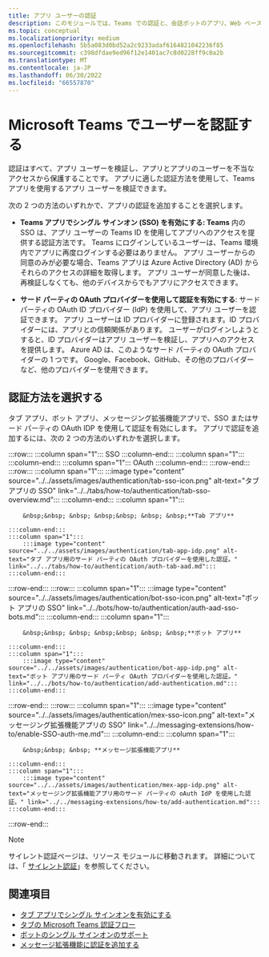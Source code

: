 ```yaml
---
title: アプリ ユーザーの認証
description: このモジュールでは、Teams での認証と、会話ボットのアプリ、Web ベースの認証フロー、OAuthPrompt フローで認証を使用する方法について説明します
ms.topic: conceptual
ms.localizationpriority: medium
ms.openlocfilehash: 5b5a083d0bd52a2c9233adaf6164821042236f85
ms.sourcegitcommit: c398dfdae9ed96f12e1401ac7c8d0228ff9c0a2b
ms.translationtype: MT
ms.contentlocale: ja-JP
ms.lasthandoff: 06/30/2022
ms.locfileid: "66557870"
---
```

# <a name="authenticate-users-in-microsoft-teams"></a>Microsoft Teams でユーザーを認証する

認証はすべて、アプリ ユーザーを検証し、アプリとアプリのユーザーを不当なアクセスから保護することです。 アプリに適した認証方法を使用して、Teams アプリを使用するアプリ ユーザーを検証できます。

次の 2 つの方法のいずれかで、アプリの認証を追加することを選択します。

- **Teams アプリでシングル サインオン (SSO) を有効にする: Teams** 内の SSO は、アプリ ユーザーの Teams ID を使用してアプリへのアクセスを提供する認証方法です。 Teams にログインしているユーザーは、Teams 環境内でアプリに再度ログインする必要はありません。 アプリ ユーザーからの同意のみが必要な場合、Teams アプリは Azure Active Directory (AD) からそれらのアクセスの詳細を取得します。 アプリ ユーザーが同意した後は、再検証しなくても、他のデバイスからでもアプリにアクセスできます。

- **サード パーティの OAuth プロバイダーを使用して認証を有効にする**: サード パーティの OAuth ID プロバイダー (IdP) を使用して、アプリ ユーザーを認証できます。 アプリ ユーザーは ID プロバイダーに登録されます。ID プロバイダーには、アプリとの信頼関係があります。 ユーザーがログインしようとすると、ID プロバイダーはアプリ ユーザーを検証し、アプリへのアクセスを提供します。 Azure AD は、このようなサード パーティの OAuth プロバイダーの 1 つです。 Google、Facebook、GitHub、その他のプロバイダーなど、他のプロバイダーを使用できます。

## <a name="select-authentication-method"></a>認証方法を選択する

タブ アプリ、ボット アプリ、メッセージング拡張機能アプリで、SSO またはサード パーティの OAuth IDP を使用して認証を有効にします。 アプリで認証を追加するには、次の 2 つの方法のいずれかを選択します。

:::row:::
    :::column span="1":::
        SSO
    :::column-end:::
    :::column span="1":::
        &nbsp;
    :::column-end:::
    :::column span="1":::
        OAuth
    :::column-end:::
:::row-end:::
:::row:::
    :::column span="1":::
        :::image type="content" source="../../assets/images/authentication/tab-sso-icon.png" alt-text="タブ アプリの SSO" link="../../tabs/how-to/authentication/tab-sso-overview.md":::
    :::column-end:::
    :::column span="1":::
        <br>

        &nbsp;&nbsp; &nbsp; &nbsp;&nbsp; &nbsp; &nbsp;**Tab アプリ**  
        
    :::column-end:::
    :::column span="1":::
        :::image type="content" source="../../assets/images/authentication/tab-app-idp.png" alt-text="タブ アプリ用のサード パーティの OAuth プロバイダーを使用した認証。" link="../../tabs/how-to/authentication/auth-tab-aad.md":::
    :::column-end:::
:::row-end:::
:::row:::
    :::column span="1":::
        :::image type="content" source="../../assets/images/authentication/bot-sso-icon.png" alt-text="ボット アプリの SSO" link="../../bots/how-to/authentication/auth-aad-sso-bots.md":::
    :::column-end:::
    :::column span="1":::
        <br>

        &nbsp;&nbsp; &nbsp; &nbsp;&nbsp; &nbsp; &nbsp;**ボット アプリ**
        
    :::column-end:::
    :::column span="1":::
        :::image type="content" source="../../assets/images/authentication/bot-app-idp.png" alt-text="ボット アプリ用のサード パーティ OAuth プロバイダーを使用した認証。" link="../../bots/how-to/authentication/add-authentication.md":::
    :::column-end:::
:::row-end:::
:::row:::
    :::column span="1":::
        :::image type="content" source="../../assets/images/authentication/mex-sso-icon.png" alt-text="メッセージング拡張機能アプリの SSO" link="../../messaging-extensions/how-to/enable-SSO-auth-me.md":::
    :::column-end:::
    :::column span="1":::
        <br>

        &nbsp;&nbsp; &nbsp; **メッセージ拡張機能アプリ**
        
    :::column-end:::
    :::column span="1":::
        :::image type="content" source="../../assets/images/authentication/mex-app-idp.png" alt-text="メッセージング拡張機能アプリ用のサード パーティの oAuth IdP を使用した認証。" link="../../messaging-extensions/how-to/add-authentication.md":::
    :::column-end:::
:::row-end:::

> [!NOTE]
> サイレント認証ページは、リソース モジュールに移動されます。 詳細については、「 [サイレント認証](../../tabs/how-to/authentication/auth-silent-aad.md)」を参照してください。

## <a name="see-also"></a>関連項目

- [タブ アプリでシングル サインオンを有効にする](../../tabs/how-to/authentication/tab-sso-overview.md)
- [タブの Microsoft Teams 認証フロー](~/tabs/how-to/authentication/auth-flow-tab.md)
- [ボットのシングル サインオンのサポート](~/bots/how-to/authentication/auth-aad-sso-bots.md)
- [メッセージ拡張機能に認証を追加する](~/messaging-extensions/how-to/add-authentication.md)
